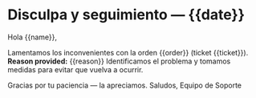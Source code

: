 # Disculpa y seguimiento — {{date}}

Hola {{name}},

Lamentamos los inconvenientes con la orden {{order}} (ticket {{ticket}}).
**Reason provided:** {{reason}}
Identificamos el problema y tomamos medidas para evitar que vuelva a ocurrir.

Gracias por tu paciencia — la apreciamos.
Saludos,
Equipo de Soporte